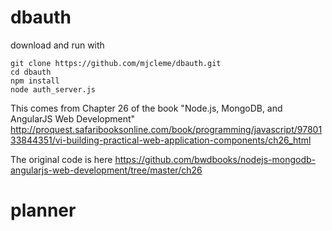 # dbauth
download and run with 
```
git clone https://github.com/mjcleme/dbauth.git
cd dbauth
npm install
node auth_server.js
```
This comes from Chapter 26 of the book "Node.js, MongoDB, and AngularJS Web Development"
http://proquest.safaribooksonline.com/book/programming/javascript/9780133844351/vi-building-practical-web-application-components/ch26_html

The original code is here
https://github.com/bwdbooks/nodejs-mongodb-angularjs-web-development/tree/master/ch26
# planner
